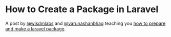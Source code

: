 # How to Create a Package in Laravel

A post by [@wisdmlabs](https://github.com/wisdmlabs) and [@varunashanbhag](https://github.com/varunashanbhag) teaching you [how to prepare and make a laravel package](https://wisdmlabs.com/blog/create-package-laravel/).
